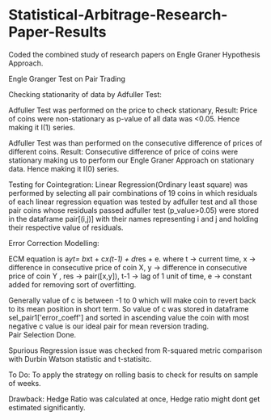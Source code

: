 # Statistical-Arbitrage-Research-Paper-Results
Coded the combined study of  research papers on Engle Graner Hypothesis Approach.

Engle Granger Test on Pair Trading

 Checking stationarity of data by Adfuller Test:

Adfuller Test was performed on the price to check stationary,
Result: Price of coins were non-stationary as p-value of all data was <0.05. Hence making it I(1) series. 

Adfuller Test was than performed on the consecutive difference  of prices of different coins.                                                                        Result: Consecutive difference of price of coins were stationary making us to perform our Engle Graner Approach on stationary data. Hence making it I(0) series.     

Testing for Cointegration: 
Linear Regression(Ordinary least square) was performed by selecting all pair combinations of 19 coins  in which residuals of each linear regression equation  was tested by adfuller test and all those pair coins whose residuals passed adfuller test (p_value>0.05) were stored in the dataframe pair[(i,j)] with their names representing  i and j and holding their respective value of residuals.                                                                                                

Error Correction Modelling:

ECM equation is  a*yt= b*xt  +  c*x(t-1) + d*res + e.                                                                                                             where  t → current time, x → difference in consecutive price of coin X, y → difference in consecutive price of coin Y , res → pair([x,y]), t-1 → lag of 1 unit of time, e → constant added for removing sort of overfitting.

Generally value of c is between -1 to 0 which will make coin to revert back to its mean position in short term.                                                     So value of c was stored in dataframe sel_pair1['error_coeff'] and sorted in ascending value the coin with most negative c value is our ideal pair for mean reversion trading.                                                                     
Pair Selection Done.    

Spurious Regression issue was checked from R-squared metric comparison with Durbin Watson statistic and t-statisitc.

To Do:
To apply the strategy on rolling basis to check for results on sample of weeks.

Drawback:
Hedge Ratio was calculated at once, Hedge ratio might dont get estimated significantly.
